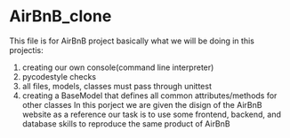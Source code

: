 # AirBnB_clone

This file is for AirBnB project 
basically what we will be doing in this projectis:
1. creating our own console(command line interpreter)
2.  pycodestyle checks
3. all files, models, classes must pass through unittest
4. creating a BaseModel that defines all common attributes/methods for other classes
In this porject we are given the disign of the AirBnB website as a reference
our task is to use some frontend, backend, and database skills to reproduce the
same product of AirBnB